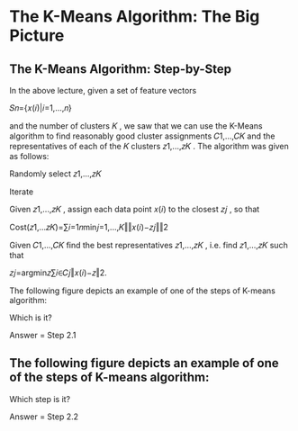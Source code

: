 # The K-Means Algorithm: The Big Picture


## The K-Means Algorithm: Step-by-Step


In the above lecture, given a set of feature vectors

𝑆𝑛={𝑥(𝑖)|𝑖=1,...,𝑛} 
 
and the number of clusters  𝐾 , we saw that we can use the K-Means algorithm to find reasonably good cluster assignments  𝐶1,...,𝐶𝐾  and the representatives of each of the  𝐾  clusters  𝑧1,...,𝑧𝐾 . The algorithm was given as follows:

Randomly select  𝑧1,...,𝑧𝐾 

Iterate

Given  𝑧1,...,𝑧𝐾 , assign each data point  𝑥(𝑖)  to the closest  𝑧𝑗 , so that

Cost(𝑧1,...𝑧𝐾)=∑𝑖=1𝑛min𝑗=1,...,𝐾‖‖𝑥(𝑖)−𝑧𝑗‖‖2 
 
Given  𝐶1,...,𝐶𝐾  find the best representatives  𝑧1,...,𝑧𝐾 , i.e. find  𝑧1,...,𝑧𝐾  such that

𝑧𝑗=argmin𝑧∑𝑖∈𝐶𝑗‖𝑥(𝑖)−𝑧‖2. 
 
The following figure depicts an example of one of the steps of K-means algorithm:


Which is it?

Answer = Step 2.1



## The following figure depicts an example of one of the steps of K-means algorithm:

Which step is it?


Answer = Step 2.2



